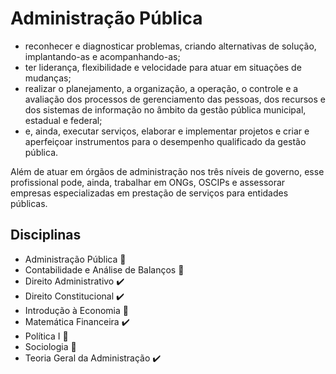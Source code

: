 # Administração Pública

* reconhecer e diagnosticar problemas, criando alternativas de solução, implantando-as e acompanhando-as;  
* ter liderança, flexibilidade e velocidade para atuar em situações de mudanças;  
* realizar o planejamento, a organização, a operação, o controle e a avaliação dos processos de gerenciamento das pessoas, dos recursos e dos sistemas de informação no âmbito da gestão pública municipal, estadual e federal; 
* e, ainda, executar serviços, elaborar e implementar projetos e criar e aperfeiçoar instrumentos para o desempenho qualificado da gestão pública.  

Além de atuar em órgãos de administração nos três níveis de governo, esse profissional pode, ainda, trabalhar em ONGs, OSCIPs e assessorar empresas especializadas em prestação de serviços para entidades públicas.


## Disciplinas
* Administração Pública :construction:
* Contabilidade e Análise de Balanços :construction:
* Direito Administrativo :heavy_check_mark:
* Direito Constitucional :heavy_check_mark:
* Introdução à Economia :construction:
* Matemática Financeira :heavy_check_mark:
* Política I :construction:
* Sociologia :construction:
* Teoria Geral da Administração :heavy_check_mark: